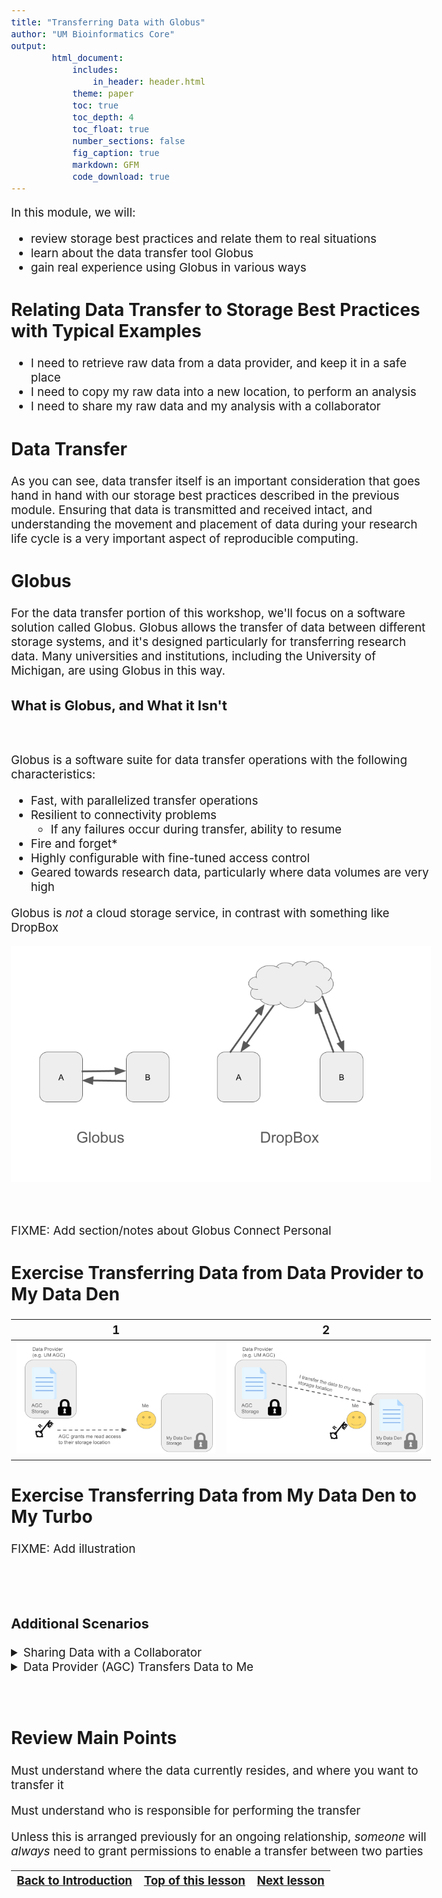 ```yaml
---
title: "Transferring Data with Globus"
author: "UM Bioinformatics Core"
output:
        html_document:
            includes:
                in_header: header.html
            theme: paper
            toc: true
            toc_depth: 4
            toc_float: true
            number_sections: false
            fig_caption: true
            markdown: GFM
            code_download: true
---
```

<style type="text/css">
body{ /* Normal  */
      font-size: 14pt;
  }
pre {
  font-size: 12pt
}
</style>

In this module, we will:

* review storage best practices and relate them to real situations
* learn about the data transfer tool Globus
* gain real experience using Globus in various ways


## Relating Data Transfer to Storage Best Practices with Typical Examples

 - I need to retrieve raw data from a data provider, and keep it in a safe place
 - I need to copy my raw data into a new location, to perform an analysis
 - I need to share my raw data and my analysis with a collaborator

## Data Transfer

As you can see, data transfer itself is an important consideration that goes hand in hand with our storage best practices described in the previous module. Ensuring that data is transmitted and received intact, and understanding the movement and placement of data during your research life cycle is a very important aspect of reproducible computing.


## Globus

For the data transfer portion of this workshop, we'll focus on a software solution called Globus. Globus allows the transfer of data between different storage systems, and it's designed particularly for transferring research data. Many universities and institutions, including the University of Michigan, are using Globus in this way.

### What is Globus, and What it Isn't

<br>

Globus is a software suite for data transfer operations with the following characteristics:
- Fast, with parallelized transfer operations
- Resilient to connectivity problems
  - If any failures occur during transfer, ability to resume
- Fire and forget*
- Highly configurable with fine-tuned access control
- Geared towards research data, particularly where data volumes are very high

Globus is *not* a cloud storage service, in contrast with something like DropBox

![Globus vs DropBox](images/Module02_globus_vs_dropbox.png)


<br>

FIXME: Add section/notes about Globus Connect Personal

## Exercise Transferring Data from Data Provider to My Data Den

1 | 2
:-------------------------------------------------------------:|:-------------------------------------------------------------:
![](images/Module02_data_shared_with_me_I_transfer_1.png) | ![](images/Module02_data_shared_with_me_I_transfer_2.png)

## Exercise Transferring Data from My Data Den to My Turbo

FIXME: Add illustration


<br>
<br>

### Additional Scenarios

<details>
<summary>Sharing Data with a Collaborator</summary>

1 | 2
:-------------------------------------------------------------:|:-------------------------------------------------------------:
![](images/Module02_data_I_share_collaborator_transfers_1.png) | ![](images/Module02_data_I_share_collaborator_transfers_2.png)

</details>


<details>
<summary>Data Provider (AGC) Transfers Data to Me</summary>

1 | 2
:-------------------------------------------------------------:|:-------------------------------------------------------------:
![](images/Module02_data_I_grant_AGC_RW_AGC_transfers_1.png) | ![](images/Module02_data_I_grant_AGC_RW_AGC_transfers_2.png)

[link for AGC data retrieval which includes the push-to-data-den instructions](https://medresearch.umich.edu/office-research/about-office-research/biomedical-research-core-facilities/advanced-genomics-core/data-retrieval)

FIXME: Add written description

</details>

<br>
<br>

## Review Main Points

Must understand where the data currently resides, and where you want to transfer it

Must understand who is responsible for performing the transfer

Unless this is arranged previously for an ongoing relationship, *someone* will *always* need to grant permissions to enable a transfer between two parties


| [Back to Introduction](Module00_Introduction.html) | [Top of this lesson](#top) | [Next lesson](Module03a_sneak_peek_great_lakes.html) |
| :--- | :----: | ---: |

